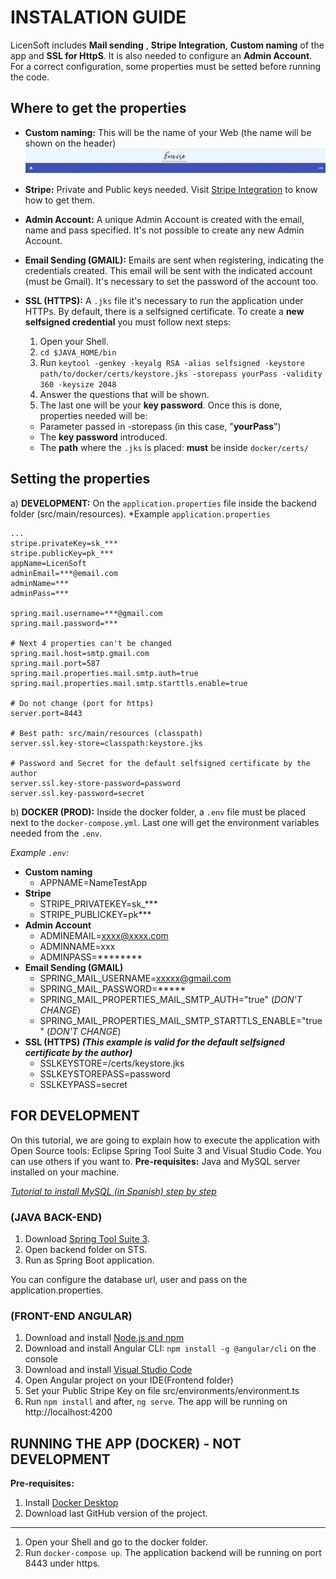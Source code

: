 # INSTALATION GUIDE 
LicenSoft includes **Mail sending** , **Stripe Integration**, **Custom naming** of the app and **SSL for HttpS**. It is also needed to configure an **Admin Account**. For a correct configuration, some properties must be setted before running the code. 
## Where to get the properties
* **Custom naming:**  This will be the name of your Web (the name will be shown on the header)
![AppName Header](./images/appName.JPG)

* **Stripe:** Private and Public keys needed. Visit [Stripe Integration](./StripeIntegration.md#first-steps-:-creating-a-stripe-account) to know how to get them.

* **Admin Account:** A unique Admin Account is created with the email, name and pass specified. It's not possible to create any new Admin Account.

* **Email Sending (GMAIL):** Emails are sent when registering, indicating the credentials created. This email will be sent with the indicated account (must be Gmail). It's necessary to set the password of the account too.

* **SSL (HTTPS):** A `.jks` file it's necessary to run the application under HTTPs. By default, there is a selfsigned certificate. 
To create a **new selfsigned credential** you must follow next steps:
	1. Open your Shell.
	2. `cd $JAVA_HOME/bin`
	3. Run `keytool -genkey -keyalg RSA -alias selfsigned -keystore path/to/docker/certs/keystore.jks -storepass yourPass -validity 360 -keysize 2048`
	4. Answer the questions that will be shown.
	5. The last one will be your **key password**. 
Once this is done, properties needed will be:
	* Parameter passed in -storepass (in this case, "**yourPass**")
	* The **key password** introduced.
	*  The **path** where the `.jks` is placed: **must** be inside `docker/certs/`
	

## Setting the properties 
a)  **DEVELOPMENT:** On the `application.properties` file inside the backend folder (src/main/resources).
*Example `application.properties`
```
...
stripe.privateKey=sk_***
stripe.publicKey=pk_***
appName=LicenSoft
adminEmail=***@email.com
adminName=***
adminPass=***

spring.mail.username=***@gmail.com
spring.mail.password=***

# Next 4 properties can't be changed
spring.mail.host=smtp.gmail.com
spring.mail.port=587
spring.mail.properties.mail.smtp.auth=true
spring.mail.properties.mail.smtp.starttls.enable=true

# Do not change (port for https)
server.port=8443

# Best path: src/main/resources (classpath)
server.ssl.key-store=classpath:keystore.jks 

# Password and Secret for the default selfsigned certificate by the author
server.ssl.key-store-password=password
server.ssl.key-password=secret
```


b) **DOCKER (PROD):** Inside the docker folder, a `.env` file must be placed next to the `docker-compose.yml`. Last one will get the environment variables needed from the `.env`.

*Example `.env`:* 
* **Custom naming** 
	* APPNAME=NameTestApp
* **Stripe**
	* STRIPE_PRIVATEKEY=sk_***
	* STRIPE_PUBLICKEY=pk***
* **Admin Account**
	* ADMINEMAIL=xxxx@xxxx.com
	* ADMINNAME=xxx
	* ADMINPASS=********
* **Email Sending (GMAIL)**
	*  SPRING_MAIL_USERNAME=xxxxx@gmail.com
	*	SPRING_MAIL_PASSWORD=*****
	*	SPRING_MAIL_PROPERTIES_MAIL_SMTP_AUTH="true" (*DON'T CHANGE*)
	*	SPRING_MAIL_PROPERTIES_MAIL_SMTP_STARTTLS_ENABLE="true"  (*DON'T CHANGE*)
* **SSL (HTTPS) *(This example is valid for the default selfsigned certificate by the author)***
	* SSLKEYSTORE=/certs/keystore.jks
	* SSLKEYSTOREPASS=password 
	* SSLKEYPASS=secret



## FOR DEVELOPMENT
On this tutorial, we are going to explain how to execute the application with Open Source tools: Eclipse Spring Tool Suite 3 and Visual Studio Code. You can use others if you want to.
**Pre-requisites:** Java and MySQL server installed on your machine.

[ *Tutorial to install MySQL (in Spanish) step by step*](https://www.profesionalreview.com/2018/12/13/mysql-windows-10/)

### (JAVA BACK-END)
1. Download [Spring Tool Suite 3](https://spring.io/tools3/sts/all).
2. Open backend folder on STS.
3. Run as Spring Boot application.

You can configure the database url, user and pass on the application.properties.

### (FRONT-END ANGULAR)
 1. Download and install [Node.js and npm](https://nodejs.org/en/)
 2. Download and install Angular CLI: `npm install -g @angular/cli` on the console
 3. Download and install [Visual Studio Code](https://code.visualstudio.com/)
 4. Open Angular project on your IDE(Frontend folder)
 5. Set your Public Stripe Key on file src/environments/environment.ts
 6. Run `npm install` and after, `ng serve`. The app will be running on http://localhost:4200


 ## RUNNING THE APP (DOCKER) - NOT DEVELOPMENT
**Pre-requisites:**
 1. Install [Docker Desktop](https://hub.docker.com/editions/community/docker-ce-desktop-windows)
 2. Download last GitHub version of the project.

---
1. Open your Shell and go to the docker folder.
2. Run `docker-compose up`. The application backend will be running on port 8443 under https.
